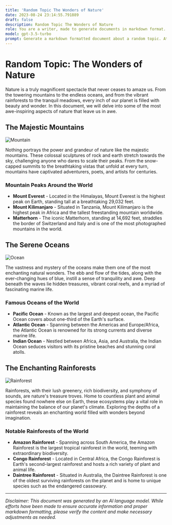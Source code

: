 ```yaml
---
title: 'Random Topic The Wonders of Nature'
date: 2023-08-24 23:14:55.791889
draft: false
description: Random Topic The Wonders of Nature
role: You are a writer, made to generate documents in markdown format. It is very important that all of the documents you generate are in valid markdown format.
model: gpt-3.5-turbo
prompt: Generate a markdown formatted document about a random topic. At the bottom, include a disclaimer explaining that the document was generated by you. The first line of the document should be the title. Make sure that the entire document is in proper markdown format, using a mix of various tags to make the document visually appealing.
---
```


# Random Topic: The Wonders of Nature

Nature is a truly magnificent spectacle that never ceases to amaze us. From the towering mountains to the endless oceans, and from the vibrant rainforests to the tranquil meadows, every inch of our planet is filled with beauty and wonder. In this document, we will delve into some of the most awe-inspiring aspects of nature that leave us in awe.

## The Majestic Mountains

![Mountain](https://images.unsplash.com/photo-1600859300873-5da5f0b63550)

Nothing portrays the power and grandeur of nature like the majestic mountains. These colossal sculptures of rock and earth stretch towards the sky, challenging anyone who dares to scale their peaks. From the snow-capped summits to the breathtaking vistas that unfold at every turn, mountains have captivated adventurers, poets, and artists for centuries.

### Mountain Peaks Around the World

- **Mount Everest** - Located in the Himalayas, Mount Everest is the highest peak on Earth, standing tall at a breathtaking 29,032 feet.
- **Mount Kilimanjaro** - Situated in Tanzania, Mount Kilimanjaro is the highest peak in Africa and the tallest freestanding mountain worldwide.
- **Matterhorn** - The iconic Matterhorn, standing at 14,692 feet, straddles the border of Switzerland and Italy and is one of the most photographed mountains in the world.

## The Serene Oceans

![Ocean](https://images.unsplash.com/photo-1579968630253-5bcc18669746)

The vastness and mystery of the oceans make them one of the most enchanting natural wonders. The ebb and flow of the tides, along with the ever-changing hues of blue, instill a sense of tranquility and awe. Deep beneath the waves lie hidden treasures, vibrant coral reefs, and a myriad of fascinating marine life.

### Famous Oceans of the World

- **Pacific Ocean** - Known as the largest and deepest ocean, the Pacific Ocean covers about one-third of the Earth's surface.
- **Atlantic Ocean** - Spanning between the Americas and Europe/Africa, the Atlantic Ocean is renowned for its strong currents and diverse marine life.
- **Indian Ocean** - Nestled between Africa, Asia, and Australia, the Indian Ocean seduces visitors with its pristine beaches and stunning coral atolls.

## The Enchanting Rainforests

![Rainforest](https://images.unsplash.com/photo-1511807179-8a0a0ef407bb)

Rainforests, with their lush greenery, rich biodiversity, and symphony of sounds, are nature's treasure troves. Home to countless plant and animal species found nowhere else on Earth, these ecosystems play a vital role in maintaining the balance of our planet's climate. Exploring the depths of a rainforest reveals an enchanting world filled with wonders beyond imagination.

### Notable Rainforests of the World

- **Amazon Rainforest** - Spanning across South America, the Amazon Rainforest is the largest tropical rainforest in the world, teeming with extraordinary biodiversity.
- **Congo Rainforest** - Located in Central Africa, the Congo Rainforest is Earth's second-largest rainforest and hosts a rich variety of plant and animal life.
- **Daintree Rainforest** - Situated in Australia, the Daintree Rainforest is one of the oldest surviving rainforests on the planet and is home to unique species such as the endangered cassowary.

---

*Disclaimer: This document was generated by an AI language model. While efforts have been made to ensure accurate information and proper markdown formatting, please verify the content and make necessary adjustments as needed.*